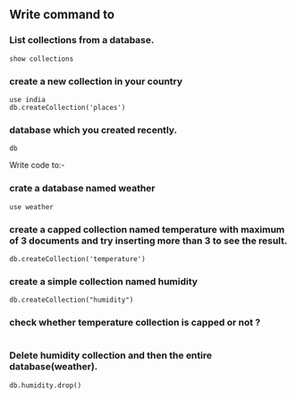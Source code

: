 ## Write command to

### List collections from a database.
```
show collections
```
### create a new collection in your country 

```
use india
db.createCollection('places')
```

### database which you created recently.

```
db
```

Write code to:-

### crate a database named weather
```
use weather
```
### create a capped collection named temperature with maximum of 3 documents and try inserting more than 3 to see the result.
```
db.createCollection('temperature')
```
### create a simple collection named humidity
```
db.createCollection("humidity")
```
### check whether temperature collection is capped or not ?
```
```
### Delete humidity collection and then the entire database(weather).
```
db.humidity.drop()
```